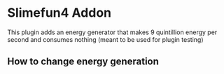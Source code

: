 # Slimefun4 Addon
This plugin adds an energy generator that makes 9 quintillion energy per second and consumes nothing (meant to be used for plugin testing)

## How to change energy generation 
